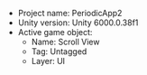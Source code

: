 <!-- UNITY CODE ASSIST INSTRUCTIONS START -->
- Project name: PeriodicApp2
- Unity version: Unity 6000.0.38f1
- Active game object:
  - Name: Scroll View
  - Tag: Untagged
  - Layer: UI
<!-- UNITY CODE ASSIST INSTRUCTIONS END -->